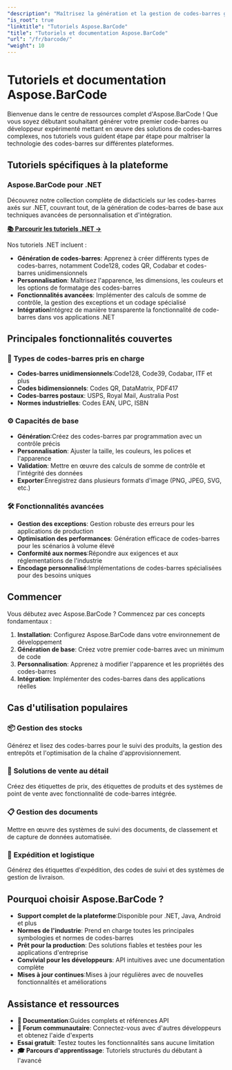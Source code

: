 ```yaml
---
"description": "Maîtrisez la génération et la gestion de codes-barres grâce aux tutoriels complets d'Aspose.BarCode. Apprenez à créer, personnaliser et intégrer des codes-barres sur différentes plateformes."
"is_root": true
"linktitle": "Tutoriels Aspose.BarCode"
"title": "Tutoriels et documentation Aspose.BarCode"
"url": "/fr/barcode/"
"weight": 10
---
```


# Tutoriels et documentation Aspose.BarCode

Bienvenue dans le centre de ressources complet d'Aspose.BarCode ! Que vous soyez débutant souhaitant générer votre premier code-barres ou développeur expérimenté mettant en œuvre des solutions de codes-barres complexes, nos tutoriels vous guident étape par étape pour maîtriser la technologie des codes-barres sur différentes plateformes.

## Tutoriels spécifiques à la plateforme

### Aspose.BarCode pour .NET
Découvrez notre collection complète de didacticiels sur les codes-barres axés sur .NET, couvrant tout, de la génération de codes-barres de base aux techniques avancées de personnalisation et d'intégration.

**[📚 Parcourir les tutoriels .NET →](/barcode/net/)**

Nos tutoriels .NET incluent :
- **Génération de codes-barres**: Apprenez à créer différents types de codes-barres, notamment Code128, codes QR, Codabar et codes-barres unidimensionnels
- **Personnalisation**: Maîtrisez l'apparence, les dimensions, les couleurs et les options de formatage des codes-barres
- **Fonctionnalités avancées**: Implémenter des calculs de somme de contrôle, la gestion des exceptions et un codage spécialisé
- **Intégration**Intégrez de manière transparente la fonctionnalité de code-barres dans vos applications .NET

## Principales fonctionnalités couvertes

### 🎯 **Types de codes-barres pris en charge**
- **Codes-barres unidimensionnels**:Code128, Code39, Codabar, ITF et plus
- **Codes bidimensionnels**: Codes QR, DataMatrix, PDF417
- **Codes-barres postaux**: USPS, Royal Mail, Australia Post
- **Normes industrielles**: Codes EAN, UPC, ISBN

### ⚙️ **Capacités de base**
- **Génération**:Créez des codes-barres par programmation avec un contrôle précis
- **Personnalisation**: Ajuster la taille, les couleurs, les polices et l'apparence
- **Validation**: Mettre en œuvre des calculs de somme de contrôle et l'intégrité des données
- **Exporter**:Enregistrez dans plusieurs formats d'image (PNG, JPEG, SVG, etc.)

### 🛠️ **Fonctionnalités avancées**
- **Gestion des exceptions**: Gestion robuste des erreurs pour les applications de production
- **Optimisation des performances**: Génération efficace de codes-barres pour les scénarios à volume élevé
- **Conformité aux normes**:Répondre aux exigences et aux réglementations de l'industrie
- **Encodage personnalisé**:Implémentations de codes-barres spécialisées pour des besoins uniques

## Commencer

Vous débutez avec Aspose.BarCode ? Commencez par ces concepts fondamentaux :

1. **Installation**: Configurez Aspose.BarCode dans votre environnement de développement
2. **Génération de base**: Créez votre premier code-barres avec un minimum de code
3. **Personnalisation**: Apprenez à modifier l'apparence et les propriétés des codes-barres
4. **Intégration**: Implémenter des codes-barres dans des applications réelles

## Cas d'utilisation populaires

### 📦 **Gestion des stocks**
Générez et lisez des codes-barres pour le suivi des produits, la gestion des entrepôts et l'optimisation de la chaîne d'approvisionnement.

### 🏪 **Solutions de vente au détail**
Créez des étiquettes de prix, des étiquettes de produits et des systèmes de point de vente avec fonctionnalité de code-barres intégrée.

### 📋 **Gestion des documents**
Mettre en œuvre des systèmes de suivi des documents, de classement et de capture de données automatisée.

### 🚚 **Expédition et logistique**
Générez des étiquettes d'expédition, des codes de suivi et des systèmes de gestion de livraison.

## Pourquoi choisir Aspose.BarCode ?

- **Support complet de la plateforme**:Disponible pour .NET, Java, Android et plus
- **Normes de l'industrie**: Prend en charge toutes les principales symbologies et normes de codes-barres
- **Prêt pour la production**: Des solutions fiables et testées pour les applications d'entreprise
- **Convivial pour les développeurs**: API intuitives avec une documentation complète
- **Mises à jour continues**:Mises à jour régulières avec de nouvelles fonctionnalités et améliorations

## Assistance et ressources

- **📖 Documentation**:Guides complets et références API
- **💬 Forum communautaire**: Connectez-vous avec d'autres développeurs et obtenez l'aide d'experts
- **Essai gratuit**: Testez toutes les fonctionnalités sans aucune limitation
- **🎓 Parcours d'apprentissage**: Tutoriels structurés du débutant à l'avancé